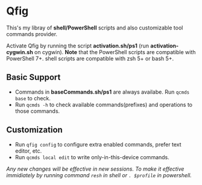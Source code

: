 # Qfig

This's my libray of **shell/PowerShell** scripts and also customizable tool commands provider.

Activate Qfig by running the script **activation.sh/ps1** (run **activation-cygwin.sh** on cygwin).
**Note** that the PowerShell scripts are compatible with PowerShell 7+. shell scripts are compatible with zsh 5+ or bash 5+.

## Basic Support
- Commands in **baseCommands.sh/ps1** are always availabe. Run `qcmds base` to check.
- Run `qcmds -h` to check available commands(prefixes) and operations to those commands.
## Customization
- Run `qfig config` to configure extra enabled commands, prefer text editor, etc. 
- Run `qcmds local edit` to write only-in-this-device commands.

*Any new changes will be effective in new sessions. To make it effective immidiately by running command `resh` in shell or `. $profile` in powershell.*
